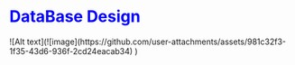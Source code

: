 <h1 style="color:blue;">DataBase Design</h1>
![Alt text](![image](https://github.com/user-attachments/assets/981c32f3-1f35-43d6-936f-2cd24eacab34)
)


